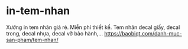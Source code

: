 # in-tem-nhan
Xưởng in tem nhãn giá rẻ. Miễn phí thiết kế. Tem nhãn decal giấy, decal trong, decal nhựa, decal vỡ bảo hành,...
https://baobiqt.com/danh-muc-san-pham/tem-nhan/
